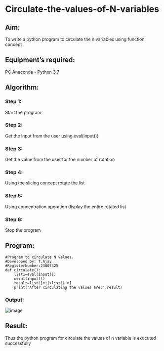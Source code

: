 # Circulate-the-values-of-N-variables
## Aim:
To write a python program to circulate the n variables using function concept
## Equipment’s required:
PC
Anaconda - Python 3.7
## Algorithm: 
### Step 1: 
Start the program
### Step 2: 
Get the input from the user using eval(input()) 
### Step 3: 
Get the value from the user for the number of rotation
### Step 4: 
Using the slicing concept rotate the list

### Step 5: 
Using concentration operation display the entire rotated list
### Step 6: 
Stop the program
## Program:
```
#Program to circulate N values.
#Developed by: T.Ajay
#RegisterNumber:23007325
def circulate():
    list1=eval(input())
    n=int(input())
    result=list1[n:]+list1[:n]
    print("After circulating the values are:",result)

```

### Output:
![image](https://github.com/Ajayreddy-2006/Circulate-the-values-of-N-variables/assets/145742508/5f80d651-9cb8-44cc-a044-2dcd8ad2b604)

## Result:
Thus the python program for circulate the values of n variable is exucuted successfully
